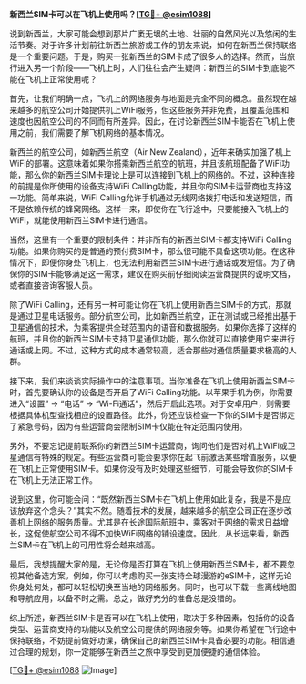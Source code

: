**新西兰SIM卡可以在飞机上使用吗？[[TG💪+ @esim1088](https://t.me/s/esim1088)]**

说到新西兰，大家可能会想到那片广袤无垠的土地、壮丽的自然风光以及悠闲的生活节奏。对于许多计划前往新西兰旅游或工作的朋友来说，如何在新西兰保持联络是一个重要问题。于是，购买一张新西兰的SIM卡成了很多人的选择。然而，当旅行进入另一个阶段——飞机上时，人们往往会产生疑问：新西兰的SIM卡到底能不能在飞机上正常使用呢？

首先，让我们明确一点，飞机上的网络服务与地面是完全不同的概念。虽然现在越来越多的航空公司开始提供机上WiFi服务，但这些服务并非免费，且覆盖范围和速度也因航空公司的不同而有所差异。因此，在讨论新西兰SIM卡能否在飞机上使用之前，我们需要了解飞机网络的基本情况。

新西兰的航空公司，如新西兰航空（Air New Zealand），近年来确实加强了机上WiFi的部署。这意味着如果你搭乘新西兰航空的航班，并且该航班配备了WiFi功能，那么你的新西兰SIM卡理论上是可以连接到飞机上的网络的。不过，这种连接的前提是你所使用的设备支持WiFi Calling功能，并且你的SIM卡运营商也支持这一功能。简单来说，WiFi Calling允许手机通过无线网络拨打电话和发送短信，而不是依赖传统的蜂窝网络。这样一来，即使你在飞行途中，只要能接入飞机上的WiFi，就能使用新西兰SIM卡进行通信。

当然，这里有一个重要的限制条件：并非所有的新西兰SIM卡都支持WiFi Calling功能。如果你购买的是普通的预付费SIM卡，那么很可能不具备这项功能。在这种情况下，即便你身处飞机上，也无法利用新西兰SIM卡进行通话或发短信。为了确保你的SIM卡能够满足这一需求，建议在购买前仔细阅读运营商提供的说明文档，或者直接咨询客服人员。

除了WiFi Calling，还有另一种可能让你在飞机上使用新西兰SIM卡的方式，那就是通过卫星电话服务。部分航空公司，比如新西兰航空，正在测试或已经推出基于卫星通信的技术，为乘客提供全球范围内的语音和数据服务。如果你选择了这样的航班，并且你的新西兰SIM卡支持卫星通信功能，那么你就可以直接使用它来进行通话或上网。不过，这种方式的成本通常较高，适合那些对通信质量要求极高的人群。

接下来，我们来谈谈实际操作中的注意事项。当你准备在飞机上使用新西兰SIM卡时，首先要确认你的设备是否开启了WiFi Calling功能。以苹果手机为例，你需要进入“设置” -> “电话” -> “Wi-Fi通话”，然后开启此选项。对于安卓用户，则需要根据具体机型查找相应的设置路径。此外，你还应该检查一下你的SIM卡是否绑定了紧急号码，因为有些运营商会限制SIM卡仅能在特定范围内使用。

另外，不要忘记提前联系你的新西兰SIM卡运营商，询问他们是否对机上WiFi或卫星通信有特殊的规定。有些运营商可能会要求你在起飞前激活某些增值服务，以便在飞机上正常使用SIM卡。如果你没有及时处理这些细节，可能会导致你的SIM卡在飞机上无法正常工作。

说到这里，你可能会问：“既然新西兰SIM卡在飞机上使用如此复杂，我是不是应该放弃这个念头？”其实不然。随着技术的发展，越来越多的航空公司正在逐步改善机上网络的服务质量。尤其是在长途国际航班中，乘客对于网络的需求日益增长，这促使航空公司不得不加快WiFi网络的铺设速度。因此，从长远来看，新西兰SIM卡在飞机上的可用性将会越来越高。

最后，我想提醒大家的是，无论你是否打算在飞机上使用新西兰SIM卡，都不要忽视其他备选方案。例如，你可以考虑购买一张支持全球漫游的eSIM卡，这样无论你身处何处，都可以轻松切换至当地的网络服务。同时，也可以下载一些离线地图和导航应用，以备不时之需。总之，做好充分的准备总是没错的。

综上所述，新西兰SIM卡是否可以在飞机上使用，取决于多种因素，包括你的设备类型、运营商支持的功能以及航空公司提供的网络服务等。如果你希望在飞行途中保持联络，不妨提前做好功课，确保自己的新西兰SIM卡具备必要的功能。相信通过合理的规划，你一定能够在新西兰之旅中享受到更加便捷的通信体验。

[[TG💪+ @esim1088](https://t.me/s/esim1088) ![Image](https://i.postimg.cc/4NQfJmqS/Snipaste-2025-05-13-00-14-12.png)]
